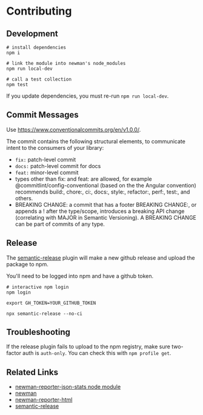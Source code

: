 # Contributing

## Development

```shell
# install dependencies
npm i

# link the module into newman's node_modules
npm run local-dev

# call a test collection
npm test
```

If you update dependencies, you must re-run `npm run local-dev`.

## Commit Messages

Use https://www.conventionalcommits.org/en/v1.0.0/.

The commit contains the following structural elements, to communicate intent to the consumers of your library:

* `fix:` patch-level commit
* `docs:` patch-level commit for docs
* `feat:` minor-level commit
* types other than fix: and feat: are allowed, for example @commitlint/config-conventional (based on the the Angular convention) recommends build:, chore:, ci:, docs:, style:, refactor:, perf:, test:, and others.
* BREAKING CHANGE: a commit that has a footer BREAKING CHANGE:, or appends a ! after the type/scope, introduces a breaking API change (correlating with MAJOR in Semantic Versioning). A BREAKING CHANGE can be part of commits of any type.


## Release

The [semantic-release] plugin will make a new github release and upload the package to npm.

You'll need to be logged into npm and have a github token.

```shell
# interactive npm login
npm login
```

```shell
export GH_TOKEN=YOUR_GITHUB_TOKEN
```

```shell
npx semantic-release --no-ci
```

## Troubleshooting

If the release plugin fails to upload to the npm registry, 
make sure two-factor auth is `auth-only`. You can check this with `npm profile get`.

## Related Links

* [newman-reporter-json-stats node module](https://www.npmjs.com/package/@tmclnk/newman-reporter-json-stats)
* [newman](https://github.com/postmanlabs/newman)
* [newman-reporter-html](https://github.com/postmanlabs/newman-reporter-html)
* [semantic-release](https://github.com/semantic-release/semantic-release)

[semantic-release]: https://github.com/semantic-release/semantic-release
